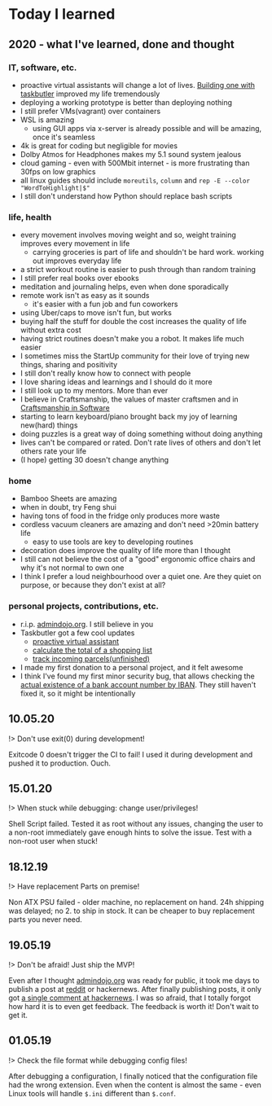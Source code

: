 # Today I learned

## 2020 - what I've learned, done and thought

### IT, software, etc.

- proactive virtual assistants will change a lot of lives. [Building one with taskbutler](https://twitter.com/6uhrmittag/status/1274297420445290496) improved my life tremendously
- deploying a working prototype is better than deploying nothing
- I still prefer VMs(vagrant) over containers
- WSL is amazing
    - using GUI apps via x-server is already possible and will be amazing, once it's seamless 
- 4k is great for coding but negligible for movies
- Dolby Atmos for Headphones makes my 5.1 sound system jealous 
- cloud gaming - even with 500Mbit internet - is more frustrating than 30fps on low graphics
- all linux guides should include `moreutils`, `column` and `rep -E --color "WordToHighlight|$"`
- I still don't understand how Python should replace bash scripts

### life, health

- every movement involves moving weight and so, weight training improves every movement in life
    - carrying groceries is part of life and shouldn't be hard work. working out improves everyday life 
- a strict workout routine is easier to push through than random training  
- I still prefer real books over ebooks
- meditation and journaling helps, even when done sporadically
- remote work isn't as easy as it sounds
    - it's easier with a fun job and fun coworkers
- using Uber/caps to move isn't fun, but works
- buying half the stuff for double the cost increases the quality of life without extra cost
- having strict routines doesn't make you a robot. It makes life much easier
- I sometimes miss the StartUp community for their love of trying new things, sharing and positivity
- I still don't really know how to connect with people
- I love sharing ideas and learnings and I should do it more
- I still look up to my mentors. More than ever
- I believe in Craftsmanship, the values of master craftsmen and in [Craftsmanship in Software](https://www.oreilly.com/library/view/apprenticeship-patterns/9780596806842/)
- starting to learn keyboard/piano brought back my joy of learning new(hard) things
- doing puzzles is a great way of doing something without doing anything
- lives can't be compared or rated. Don't rate lives of others and don't let others rate your life
- (I hope) getting 30 doesn't change anything

### home

- Bamboo Sheets are amazing
- when in doubt, try Feng shui
- having tons of food in the fridge only produces more waste
- cordless vacuum cleaners are amazing and don't need >20min battery life
    - easy to use tools are key to developing routines
- decoration does improve the quality of life more than I thought
- I still can not believe the cost of a "good" ergonomic office chairs and why it's not normal to own one
- I think I prefer a loud neighbourhood over a quiet one. Are they quiet on purpose, or because they don't exist at all?

### personal projects, contributions, etc.

- r.i.p. [admindojo.org](https://twitter.com/6uhrmittag/status/1137113822609772554). I still believe in you
- Taskbutler got a few cool updates
    - [proactive virtual assistant](https://github.com/6uhrmittag/taskbutler/tree/feature-assistentrelay)
    - [calculate the total of a shopping list](https://github.com/6uhrmittag/taskbutler/releases/tag/2.2.4)
    - [track incoming parcels(unfinished)](https://github.com/6uhrmittag/taskbutler/tree/feature_parceltracking)
- I made my first donation to a personal project, and it felt awesome
- I think I've found my first minor security bug, that allows checking the [actual existence of a bank account number by IBAN](https://twitter.com/6uhrmittag/status/1290898819375411200). They still haven't fixed it, so it might be intentionally

## 10.05.20
!> Don't use exit(0) during development!

Exitcode 0 doesn't trigger the CI to fail! I used it during development and pushed it to production. Ouch.

## 15.01.20
!> When stuck while debugging: change user/privileges!

Shell Script failed. Tested it as root without any issues, changing the user to a non-root immediately gave enough hints to solve the issue.
Test with a non-root user when stuck!


## 18.12.19
!> Have replacement Parts on premise!

Non ATX PSU failed - older machine, no replacement on hand. 24h shipping was delayed; no 2. to ship in stock.
It can be cheaper to buy replacement parts you never need.

## 19.05.19
!> Don't be afraid! Just ship the MVP!

Even after I thought [admindojo.org](https://admindojo.org) was ready for public, it took me days to publish a post at [reddit](https://www.reddit.com/r/linuxadmin/comments/bq4v33/admindojoorg_handson_sysadmin_training_feedback/) or hackernews.
After finally publishing posts, it only got [a single comment at hackernews](https://news.ycombinator.com/item?id=19949053). I was so afraid, that I totally forgot how hard it is to even get feedback.
The feedback is worth it! Don't wait to get it.


## 01.05.19
!> Check the file format while debugging config files!

After debugging a configuration, I finally noticed that the configuration file had the wrong extension. Even when the content is almost the same - even Linux tools will handle `$.ini` different than  `$.conf`.



